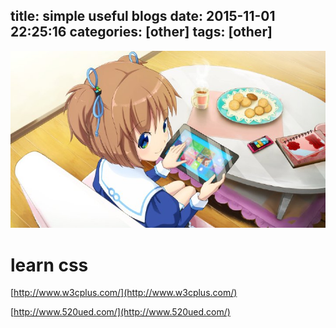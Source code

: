 title: simple useful blogs
date: 2015-11-01 22:25:16
categories: [other]
tags: [other]
---

![](/images/s32.jpg)

# learn css

[http://www.w3cplus.com/](http://www.w3cplus.com/)

[http://www.520ued.com/](http://www.520ued.com/) 

